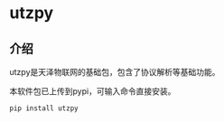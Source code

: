 # utzpy

## 介绍
utzpy是天泽物联网的基础包，包含了协议解析等基础功能。

本软件包已上传到pypi，可输入命令直接安装。
```python
pip install utzpy
```
